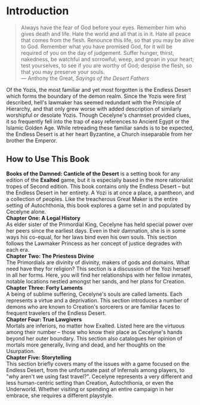 # Introduction

> Always have the fear of God before your eyes. Remember him who gives death and life. Hate the world and all that is in it. Hate all peace that comes from the flesh. Renounce this life, so that you may be alive to God. Remember what you have promised God, for it will be required of you on the day of judgement. Suffer hunger, thirst, nakedness, be watchful and sorrowful; weep, and groan in your heart; test yourselves, to see if you are worthy of God; despise the flesh, so that you may preserve your souls.  
    — Anthony the Great, _Sayings of the Desert Fathers_

Of the Yozis, the most familiar and yet most forgotten is the Endless Desert which forms the boundary of the demon realm. Since the Yozis were first described, hell's lawmaker has seemed redundant with the Principle of Hierarchy, and that only grew worse with added description of similarly worshipful or desolate Yozis. Though Cecelyne's charmset provided clues, it so frequently fell into the trap of easy references to Ancient Egypt or the Islamic Golden Age. While retreading these familiar sands is to be expected, the Endless Desert is at her heart Byzantine, a Church inseparable from her brother the Emperor.

## How to Use This Book

**Books of the Damned: Canticle of the Desert** is a setting book for any edition of the **Exalted** game, but it is especially based in the more rationalist tropes of Second edition. This book contains only the Endless Desert – but the Endless Desert in her entirety. A Yozi is at once a place, a pantheon, and a collection of peoples. Like the treacherous Great Maker is the entire setting of Autochthonia, this book explores a game set in and populated by Cecelyne alone.  
**Chapter One: A Legal History**  
As elder sister of the Primordial King, Cecelyne has held special power over her peers since the earliest days. Even in their damnation, she is in some ways his co-equal, for her laws bind even his own souls. This section follows the Lawmaker Princess as her concept of justice degrades with each era.  
**Chapter Two: The Priestess Divine**  
The Primordials are divinity of divinity, makers of gods and domains. What need have they for religion? This section is a discussion of the Yozi herself in all her forms. Here, you will find her relationships with her fellow inmates, notable locations nestled amongst her sands, and her plans for Creation.  
**Chapter Three: Forty Laments**  
A being of sublime suffering, Cecelyne's souls are called laments. Each represents a virtue and a deprivation. This section introduces a number of demons who are known to Creation's sorcerers or are familiar faces to frequent travelers of the Endless Desert.  
**Chapter Four: True Lawgivers**  
Mortals are inferiors, no matter how Exalted. Listed here are the virtuous among their number – those who know their place as Cecelyne's hands beyond her outer boundary. This section also catalogues her opinion of mortals more generally, living and dead, and her thoughts on the Usurpation.  
**Chapter Five: Storytelling**  
This section briefly covers many of the issues with a game focused on the Endless Desert, from the unfortunate past of Infernals among players, to "why aren't we using fast travel?". Cecelyne represents a very different and less human-centric setting than Creation, Autochthonia, or even the Underworld. Whether visiting or spending an entire campaign in her embrace, she requires a different playstyle.  
